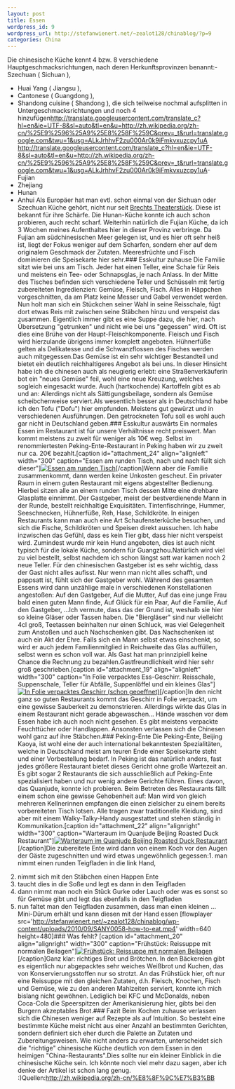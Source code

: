 ```yaml
---
layout: post
title: Essen
wordpress_id: 9
wordpress_url: http://stefanwienert.net/~zealot128/chinablog/?p=9
categories: China
---
```

Die chinesische Küche kennt 4 bzw. 8 verschiedene Hauptgeschmacksrichtungen, nach deren Herkunftsprovinzen benannt:- <span>Szechuan ( <span class="mw-redirect">Sichuan</span> ),</span>
- <span>Huai Yang ( <span class="mw-redirect">Jiangsu</span> ),</span>
- <span>Cantonese ( <span class="mw-redirect">Guangdong</span> ),</span>
- <span>Shandong cuisine ( <span class="mw-redirect">Shandong</span> ),</span>
die sich teilweise nochmal aufsplitten in Untergeschmacksrichtungen und noch 4 hinzufügen<span><span class="google-src-text" style="direction: ltr; text-align: left;"><http://translate.googleusercontent.com/translate_c?hl=en&ie=UTF-8&sl=auto&tl=en&u=http://zh.wikipedia.org/zh-cn/%25E9%2596%25A9%25E8%258F%259C&prev=_t&rurl=translate.google.com&twu=1&usg=ALkJrhhvF2zu000Ar0k9iFmkvxuzcpy1uA></span> <http://translate.googleusercontent.com/translate_c?hl=en&ie=UTF-8&sl=auto&tl=en&u=http://zh.wikipedia.org/zh-cn/%25E9%2596%25A9%25E8%258F%259C&prev=_t&rurl=translate.google.com&twu=1&usg=ALkJrhhvF2zu000Ar0k9iFmkvxuzcpy1uA></span>- <span><span class="mw-redirect">Fujian</span></span>
- <span>Zhejiang</span><span><span class="google-src-text" style="direction: ltr; text-align: left;"> </span></span>
- <span><span class="google-src-text" style="direction: ltr; text-align: left;"> </span>Hunan</span>
- <span>Anhui</span>
Als Europäer hat man evtl. schon einmal von der Sichuan oder Szechuan Küche gehört, nicht nur seit [Brechts Theaterstück](http://de.wikipedia.org/wiki/Der_gute_Mensch_von_Sezuan). Diese ist bekannt für ihre Schärfe. Die Hunan-Küche konnte ich auch schon probieren, auch recht scharf. Weiterhin natürlich die Fujian Küche, da ich 3 Wochen meines Aufenthaltes hier in dieser Provinz verbringe. Da Fujian am südchinesischen Meer gelegen ist, und es hier oft sehr heiß ist, liegt der Fokus weniger auf dem Scharfen, sondern eher auf dem originalem Geschmack der Zutaten. Meeresfrüchte und Fisch dominieren die Speisekarte hier sehr.### Esskultur zuhause
Die Familie sitzt wie bei uns am Tisch. Jeder hat einen Teller, eine Schale für Reis und meistens ein Tee- oder Schnapsglas, je nach Anlass. In der Mitte des Tisches befinden sich verschiedene Teller und Schüsseln mit fertig zubereiteten Ingredienzien: Gemüse, Fleisch, Fisch. Alles in Häppchen vorgeschnitten, da am Platz keine Messer und Gabel verwendet werden. Nun holt man sich ein Stückchen seiner Wahl in seine Reisschale, fügt dort etwas Reis mit zwischen seine Stäbchen hinzu und verspeist das zusammen. Eigentlich immer gibt es eine Suppe dazu, die hier, nach Übersetzung "getrunken" und nicht wie bei uns "gegessen" wird. Oft ist dies eine Brühe von der Haupt-Fleischkomponente. Fleisch und Fisch wird hierzulande übrigens immer komplett angeboten. Hühnerfüße gelten als Delikatesse und die Schwanzflossen des Fisches werden auch mitgegessen.Das Gemüse ist ein sehr wichtiger Bestandteil und bietet ein deutlich reichhaltigeres Angebot als bei uns. In dieser Hinsicht habe ich die chinesen auch als neugierig erlebt: eine Straßenverkäuferin bot ein "neues Gemüse" feil, wohl eine neue Kreuzung, welches sogleich eingesackt wurde. Auch (hartkochende) Kartoffeln gibt es ab und an: Allerdings nicht als Sättigungsbeilage, sondern als Gemüse scheibchenweise serviert.Als wesentlich besser als in Deutschland habe ich den Tofu ("Dofu") hier empfunden. Meistens gut gewürzt und in verschiedenen Ausführungen. Den getrockneten Tofu soll es wohl auch gar nicht in Deutschland geben.### Esskultur auswärts
Ein normales Essen im Restaurant ist für unsere Verhältnisse recht preiswert. Man kommt meistens zu zweit für weniger als 10€ weg. Selbst im renommiertesten Peking-Ente-Restaurant in Peking haben wir zu zweit nur ca. 20€ bezahlt.[caption id="attachment_24" align="alignleft" width="300" caption="Essen am runden Tisch, nach und nach füllt sich dieser"][![](http://stefanwienert.net/~zealot128/chinablog/wp-content/uploads/2010/09/roundtable1-300x206.jpg "Essen am runden Tisch")](http://stefanwienert.net/~zealot128/chinablog/wp-content/uploads/2010/09/roundtable1.jpg)[/caption]Wenn aber die Familie zusammenkommt, dann werden keine Unkosten gescheut. Ein privater Raum in einem guten Restaurant mit eigens abgestellter Bedienung. Hierbei sitzen alle an einem runden Tisch dessen Mitte eine drehbare Glasplatte einnimmt. Der Gastgeber, meist der bestverdienende Mann in der Runde, bestellt reichhaltige Exquisitäten. Tintenfischringe, Hummer, Seeschnecken, Hühnerfüße, Reh, Hase, Schildkröte. In einigen Restaurants kann man auch eine Art Schaufensterküche besuchen, und sich die Fische, Schildkröten und Speisen direkt aussuchen. Ich habe inzwischen das Gefühl, dass es kein Tier gibt, dass hier nicht verspeist wird. Zumindest wurde mir kein Hund angeboten, dies ist auch nicht typisch für die lokale Küche, sondern für Guangzhou.Natürlich wird viel zu viel bestellt, selbst nachdem ich schon längst satt war kamen noch 2 neue Teller. Für den chinesischen Gastgeber ist es sehr wichtig, dass der Gast nicht alles aufisst. Nur wenn man nicht alles schafft, und pappsatt ist, fühlt sich der Gastgeber wohl. Während des gesamten Essens wird dann unzählige male in verschiedenen Konstellationen angestoßen: Auf den Gastgeber, Auf die Mutter, Auf das eine junge Frau bald einen guten Mann finde, Auf Glück für ein Paar, Auf die Familie, Auf den Gastgeber, ...Ich vermute, dass das der Grund ist, weshalb sie hier so kleine Gläser oder Tassen haben. Die "Biergläser" sind nur vielleicht 4cl groß, Teetassen beinhalten nur einen Schluck, was viel Gelegenheit zum Anstoßen und auch Nachschenken gibt. Das Nachschenken ist auch ein Akt der Ehre. Falls sich ein Mann selbst etwas einschenkt, so wird er auch jedem Familienmitglied in Reichweite das Glas auffüllen, selbst wenn es schon voll war. Als Gast hat man prinnzipiell keine Chance die Rechnung zu bezahlen.Gastfreundlichkeit wird hier sehr groß geschrieben.[caption id="attachment_19" align="alignleft" width="300" caption="In Folie verpacktes Ess-Geschirr. Reisschale, Suppenschale, Teller für Abfälle, Suppenlöffel und ein kleines Glas"][![](http://stefanwienert.net/~zealot128/chinablog/wp-content/uploads/2010/09/SANY0009-300x200.jpg "In Folie verpacktes Geschirr (schon geoeffnet)")](http://stefanwienert.net/~zealot128/chinablog/wp-content/uploads/2010/09/SANY0009.jpg)[/caption]In den nicht ganz so guten Restaurants kommt das Geschirr in Folie verpackt, um eine gewisse Sauberkeit zu demonstrieren. Allerdings wirkte das Glas in einem Restaurant nicht gerade abgewaschen... Hände waschen vor dem Essen habe ich auch noch nicht gesehen. Es gibt meistens verpackte Feuchttücher oder Handlappen. Ansonsten verlassen sich die Chinesen wohl ganz auf ihre Stäbchen.### Peking-Ente
Die Peking-Ente, Beijing Kaoya, ist wohl eine der auch international bekanntesten Spezialitäten, welche in Deutschland meist am teuren Ende einer Speisekarte steht und einer Vorbestellung bedarf. In Peking ist das natürlich anders, fast jedes größere Restaurant bietet dieses Gericht ohne große Wartezeit an. Es gibt sogar 2 Restaurants die sich ausschließlich auf Peking-Ente spezialisiert haben und nur wenig andere Gerichte führen. Eines davon, das Quanjude, konnte ich probieren. Beim Betreten des Restaurants fällt einem schon eine gewisse Gehobenheit auf: Man wird von gleich mehreren Kellnerinnen empfangen die einen zielsicher zu einem bereits vorbereiteten Tisch lotsen. Alle tragen zwar traditionelle Kleidung, sind aber mit einem Walky-Talky-Handy ausgestattet und stehen ständig in Kommunikation.[caption id="attachment_22" align="alignright" width="300" caption="Warteraum im Quanjude Beijing Roasted Duck Restaurant"][![](http://stefanwienert.net/~zealot128/chinablog/wp-content/uploads/2010/09/quanjude-300x220.jpg "Warteraum im Quanjude Beijing Roasted Duck Restaurant")](http://stefanwienert.net/~zealot128/chinablog/wp-content/uploads/2010/09/quanjude.jpg)[/caption]Die zubereitete Ente wird dann von einem Koch vor den Augen der Gäste zugeschnitten und wird etwas ungewöhnlich gegessen:1. man nimmt einen runden Teigfladen in die link Hand,
2. nimmt sich mit den Stäbchen einen Happen Ente
3. taucht dies in die Soße und legt es dann in den Teigfladen
4. dann nimmt man noch ein Stück Gurke oder Lauch oder was es sonst so für Gemüse gibt und legt das ebenfalls in den Teigfladen
5. nun faltet man den Teigfladen zusammen, dass man einen kleinen ... Mini-Dürum erhält und kann diesen mit der Hand essen
[flowplayer src='http://stefanwienert.net/~zealot128/chinablog/wp-content/uploads/2010/09/SANY0058-how-to-eat.mp4' width=640 height=480]### Was fehlt?
[caption id="attachment_20" align="alignright" width="300" caption="Frühstück: Reissuppe mit normalen Beilagen"][![](http://stefanwienert.net/~zealot128/chinablog/wp-content/uploads/2010/09/fruehstueck-300x257.jpg "Frühstück: Reissuppe mit normalen Beilagen")](http://stefanwienert.net/~zealot128/chinablog/wp-content/uploads/2010/09/fruehstueck.jpg)[/caption]Ganz klar: richtiges Brot und Brötchen. In den Bäckereien gibt es eigentlich nur abgepacktes sehr weiches Weißbrot und Kuchen, das von Konservierungsstoffen nur so strotzt. An das Frühstück hier, oft nur eine Reissuppe mit den gleichen Zutaten, d.h. Fleisch, Knochen, Fisch und Gemüse, wie zu den anderen Mahlzeiten serviert, konnte ich mich bislang nicht gewöhnen. Lediglich bei KFC und McDonalds, neben Coca-Cola die Speerspitzen der Amerikanisierung hier, gibts bei den Burgern akzeptables Brot.### Fazit
Beim Kochen zuhause verlassen sich die Chinesen weniger auf Rezepte als auf Intuition. So besteht eine bestimmte Küche meist nicht aus einer Anzahl an bestimmten Gerichten, sondern definiert sich eher durch die Palette an Zutaten und Zubereitungsweisen. Wie nicht anders zu erwarten, unterscheidet sich die "richtige" chinesische Küche deutlich von dem Essen in den heimigen "China-Restaurants".Dies sollte nur ein kleiner Einblick in die chinesische Küche sein. Ich könnte noch viel mehr dazu sagen, aber ich denke der Artikel ist schon lang genug. :)Quellen:http://zh.wikipedia.org/zh-cn/%E8%8F%9C%E7%B3%BB<div id="_mcePaste" style="position: absolute; left: -10000px; top: 0px; width: 1px; height: 1px; overflow: hidden;">http://zh.wikipedia.org/zh-cn/%E8%8F%9C%E7%B3%BB</div>
